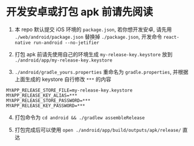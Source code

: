 # 开发安卓或打包 apk 前请先阅读

1. 本 repo 默认提交 iOS 环境的 `package.json`, 若你想开发安卓, 请先用 `./web/android/package.json` 替换掉 `./package.json`, 开发命令 `react-native run-android --no-jetifier`

2. 打包 apk 前请先使用自己的环境生成 `my-release-key.keystore` 放到 `./android/app/my-release-key.keystore`

3. `./android/gradle_yours.properties` 重命名为 `gradle.properties`, 并根据上面生成的 keystore 自行修改 `***` 的内容

```
MYAPP_RELEASE_STORE_FILE=my-release-key.keystore
MYAPP_RELEASE_KEY_ALIAS=***
MYAPP_RELEASE_STORE_PASSWORD=***
MYAPP_RELEASE_KEY_PASSWORD=***
```

4. 打包命令为 `cd android && ./gradlew assembleRelease`

5. 打包完成后可以使用 `open ./android/app/build/outputs/apk/release/` 直达
